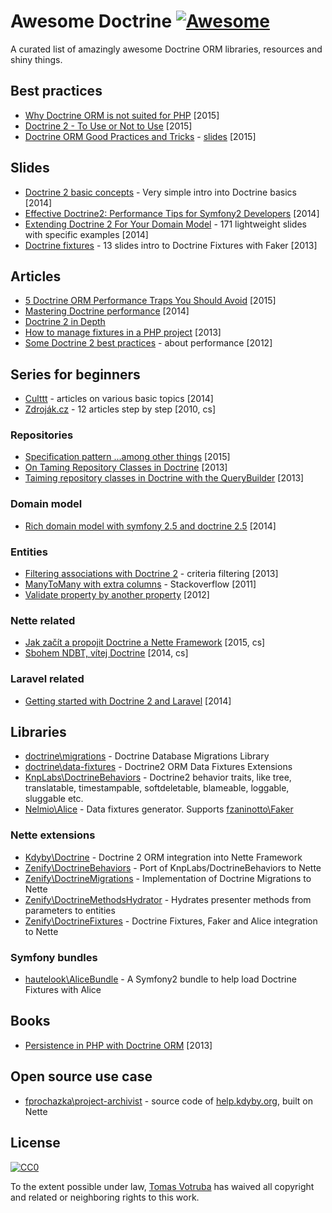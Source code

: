 # Awesome Doctrine [![Awesome](https://cdn.rawgit.com/sindresorhus/awesome/d7305f38d29fed78fa85652e3a63e154dd8e8829/media/badge.svg)](https://github.com/sindresorhus/awesome)

A curated list of amazingly awesome Doctrine ORM libraries, resources and shiny things.


## Best practices

* [Why Doctrine ORM is not suited for PHP](http://blog.bemycto.com/software-architecture/2015-05-17/doctrine-orm-not-suited-php/) [2015]
* [Doctrine 2 - To Use or Not to Use](https://qafoo.com/resources/presentations/symfony_live_london_2015/doctrine2_to_use_or_not_to_use.html) [2015]
* [Doctrine ORM Good Practices and Tricks](https://vimeo.com/134178140) - [slides](http://ocramius.github.io/doctrine-best-practices/#/) [2015] 


## Slides

* [Doctrine 2 basic concepts](https://prezi.com/v3rhah2gqfvp/doctrine2-basic-concepts/) - Very simple intro into Doctrine basics [2014]
* [Effective Doctrine2: Performance Tips for Symfony2 Developers](http://pt.slideshare.net/marcinchwedziak/effective-doctrine2-performance-tips-for-symfony2-developers-33907944) [2014]
* [Extending Doctrine 2 For Your Domain Model](https://speakerdeck.com/player/50548d22bf73df0002051b1f) - 171 lightweight slides with specific examples [2014]
* [Doctrine fixtures](http://www.slideshare.net/bill16301/doctrine-fixtures) - 13 slides intro to Doctrine Fixtures with Faker [2013]



## Articles

* [5 Doctrine ORM Performance Traps You Should  Avoid](https://tideways.io/profiler/blog/5-doctrine-orm-performance-traps-you-should-avoid) [2015]
* [Mastering Doctrine performance](http://labs.octivi.com/mastering-symfony2-performance-doctrine/) [2014]
* [Doctrine 2 in Depth](http://www.krueckeberg.org/notes/d2.html)
* [How to manage fixtures in a PHP project](http://www.theodo.fr/blog/2013/08/managing-fixtures/) [2013]
* [Some Doctrine 2 best practices](http://www.uvd.co.uk/blog/some-doctrine-2-best-practices/) - about performance [2012]


## Series for beginners

* [Culttt](http://culttt.com/search/?q=doctrine) - articles on various basic topics [2014]
* [Zdroják.cz](http://www.zdrojak.cz/serialy/doctrine-2/) - 12 articles step by step [2010, cs]


### Repositories

* [Specification pattern ...among other things](http://blog.kevingomez.fr/2015/02/07/on-taming-repository-classes-in-doctrine-among-other-things/) [2015]
* [On Taming Repository Classes in Doctrine](http://www.whitewashing.de/2013/03/04/doctrine_repositories.html) [2013]
* [Taiming repository classes in Doctrine with the QueryBuilder](http://dev.imagineeasy.com/post/44139111915/taiming-repository-classes-in-doctrine-with-the) [2013]


### Domain model

- [Rich domain model with symfony 2.5 and doctrine 2.5](http://www.slideshare.net/_leopro_/rich-domain-model-with-symfony-25-and-doctrine-25) [2014]


### Entities

* [Filtering associations with Doctrine 2](http://www.boxuk.com/blog/filtering-associations-with-doctrine-2/) - criteria filtering [2013]
* [ManyToMany with extra columns](http://stackoverflow.com/questions/3542243/doctrine2-best-way-to-handle-many-to-many-with-extra-columns-in-reference-table) - Stackoverflow [2011]
* [Validate property by another property](http://stackoverflow.com/questions/12260705/validate-a-property-dependent-on-another-property-symfony-2) [2012]


### Nette related

* [Jak začít a propojit Doctrine a Nette Framework](http://blog.honzacerny.com/post/3-jak-zacit-a-propojit-doctrine-a-nette-framework) [2015, cs]
* [Sbohem NDBT, vítej Doctrine](http://www.zeminem.cz/sbohem-ndbt-vitej-doctrine) [2014, cs]


### Laravel related

* [Getting started with Doctrine 2 and Laravel](http://culttt.com/2014/06/30/getting-started-doctrine-2-laravel/) [2014]



## Libraries

* [doctrine\migrations](https://github.com/doctrine/migrations) - Doctrine Database Migrations Library 
* [doctrine\data-fixtures](https://github.com/doctrine/data-fixtures) - Doctrine2 ORM Data Fixtures Extensions
* [KnpLabs\DoctrineBehaviors](https://github.com/KnpLabs/DoctrineBehaviors/) - Doctrine2 behavior traits, like tree, translatable, timestampable, softdeletable, blameable, loggable, sluggable etc.
* [Nelmio\Alice](https://github.com/nelmio/alice) - Data fixtures generator. Supports [fzaninotto\Faker](https://github.com/fzaninotto/Faker)


### Nette extensions

* [Kdyby\Doctrine](https://github.com/Kdyby/Doctrine) - Doctrine 2 ORM integration into Nette Framework
* [Zenify\DoctrineBehaviors](https://github.com/Zenify/DoctrineBehaviors) - Port of KnpLabs/DoctrineBehaviors to Nette
* [Zenify\DoctrineMigrations](https://github.com/Zenify/DoctrineMigrations) - Implementation of Doctrine Migrations to Nette 
* [Zenify\DoctrineMethodsHydrator](https://github.com/Zenify/DoctrineMethodsHydrator) - Hydrates presenter methods from parameters to entities
* [Zenify\DoctrineFixtures](https://github.com/Zenify/DoctrineFixtures) - Doctrine Fixtures, Faker and Alice integration to Nette


### Symfony bundles

* [hautelook\AliceBundle](https://github.com/hautelook/AliceBundle) - A Symfony2 bundle to help load Doctrine Fixtures with Alice



## Books

* [Persistence in PHP with Doctrine ORM](http://www.amazon.com/Persistence-PHP-Doctrine-K%C3%A9vin-Dunglas/dp/1782164103) [2013]



## Open source use case

* [fprochazka\project-archivist](https://github.com/fprochazka/project-archivist) - source code of [help.kdyby.org](https://help.kdyby.org/), built on Nette


## License

[![CC0](https://i.creativecommons.org/p/zero/1.0/88x31.png)](https://creativecommons.org/publicdomain/zero/1.0/)

To the extent possible under law, [Tomas Votruba](http://tomasvotruba.cz) has waived all copyright and related or neighboring rights to this work.
